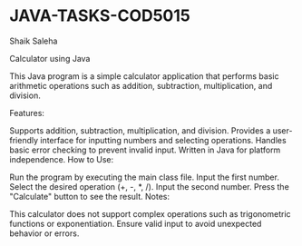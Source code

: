 # JAVA-TASKS-COD5015
Shaik Saleha

Calculator using Java

This Java program is a simple calculator application that performs basic arithmetic operations such as addition, subtraction, multiplication, and division.

Features:

Supports addition, subtraction, multiplication, and division.
Provides a user-friendly interface for inputting numbers and selecting operations.
Handles basic error checking to prevent invalid input.
Written in Java for platform independence.
How to Use:

Run the program by executing the main class file.
Input the first number.
Select the desired operation (+, -, *, /).
Input the second number.
Press the "Calculate" button to see the result.
Notes:

This calculator does not support complex operations such as trigonometric functions or exponentiation.
Ensure valid input to avoid unexpected behavior or errors.